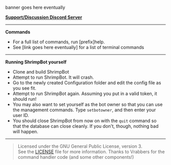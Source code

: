 banner goes here eventually

[**Support/Discussion Discord Server**](https://discord.gg/mFGFT8K)

---
**Commands**
- For a full list of commands, run [prefix]help.
- See [link goes here eventually] for a list of terminal commands

---
**Running ShrimpBot yourself**
- Clone and build ShrimpBot
- Attempt to run ShrimpBot. It will crash.
- Go to the newly created Configuration folder and edit the config file as you see fit.
- Attempt to run ShrimpBot again. Assuming you put in a valid token, it should run!
- You may also want to set yourself as the bot owner so that you can use the management commands. Type `setbotowner`, and then enter your user ID.
- You should close ShrimpBot from now on with the `quit` command so that the database can close cleanly. If you don't, though, nothing bad will happen.

---
> Licensed under the GNU General Public License, version 3.  
> See the [LICENSE](LICENSE) file for more information.
Thanks to Vrabbers for the command handler code (and some other components!)
